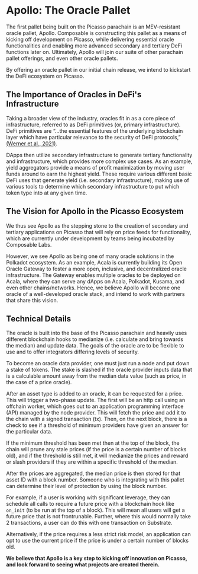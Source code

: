 # Apollo: The Oracle Pallet

The first pallet being built on the Picasso parachain is an MEV-resistant oracle 
pallet, Apollo. Composable is constructing this pallet as a means of kicking off 
development on Picasso, while delivering essential oracle functionalities and 
enabling more advanced secondary and tertiary DeFi functions later on. 
Ultimately, Apollo will join our suite of other parachain pallet offerings, and 
even other oracle pallets.

By offering an oracle pallet in our initial chain release, we intend to 
kickstart the DeFi ecosystem on Picasso.

## The Importance of Oracles in DeFi's Infrastructure

Taking a broader view of the industry, oracles fit in as a core piece of 
infrastructure, referred to as DeFi primitives (or, primary infrastructure). 
DeFi primitives are “...the essential features of the underlying blockchain 
layer which have particular relevance to the security of DeFi protocols,” 
[(Werner et al., 2021)](https://arxiv.org/pdf/2101.08778.pdf).

DApps then utilize secondary infrastructure to generate tertiary functionality 
and infrastructure, which provides more complex use cases. As an example, yield 
aggregators provide a means of profit maximization by moving user funds around 
to earn the highest yield. These require various different basic DeFi uses that 
generate yield (i.e. secondary infrastructure), making use of various tools to 
determine which secondary infrastructure to put which token type into at any 
given time.

## The Vision for Apollo in the Picasso Ecosystem

We thus see Apollo as the stepping stone to the creation of secondary and 
tertiary applications on Picasso that will rely on price feeds for 
functionality, which are currently under development by teams being incubated by 
Composable Labs.

However, we see Apollo as being one of many oracle solutions in the Polkadot 
ecosystem. As an example, Acala is currently building its Open Oracle Gateway to 
foster a more open, inclusive, and decentralized oracle infrastructure. The 
Gateway enables multiple oracles to be deployed on Acala, where they can serve 
any dApps on Acala, Polkadot, Kusama, and even other chains/networks. Hence, we 
believe Apollo will become one oracle of a well-developed oracle stack, and 
intend to work with partners that share this vision.

## Technical Details

The oracle is built into the base of the Picasso parachain and heavily uses 
different blockchain hooks to medianize (i.e. calculate and bring towards the 
median) and update data. The goals of the oracle are to be flexible to use and 
to offer integrators differing levels of security.

To become an oracle data provider, one must just run a node and put down a stake 
of tokens. The stake is slashed if the oracle provider inputs data that is a 
calculable amount away from the median data value (such as price, in the case of 
a price oracle).

After an asset type is added to an oracle, it can be requested for a price. This 
will trigger a two-phase update. The first will be an http call using an 
offchain worker, which goes out to an application programming interface (API) 
managed by the node provider. This will fetch the price and add it to the chain 
with a signed transaction (tx). Then, on the next block, there is a check to see 
if a threshold of minimum providers have given an answer for the particular 
data.

If the minimum threshold has been met then at the top of the block, the chain 
will prune any stale prices (if the price is a certain number of blocks old), 
and if the threshold is still met, it will medianize the prices and reward or 
slash providers if they are within a specific threshold of the median.  

After the prices are aggregated, the median price is then stored for that asset 
ID with a block number. Someone who is integrating with this pallet can 
determine their level of protection by using the block number.

For example, if a user is working with significant leverage, they can schedule 
all calls to require a future price with a blockchain hook like `on_init` (to be 
run at the top of a block). This will mean all users will get a future price 
that is not frontrunable. Further, where this would normally take 2 
transactions, a user can do this with one transaction on Substrate.

Alternatively, if the price requires a less strict risk model, an application 
can opt to use the current price if the price is under a certain number of 
blocks old.

**We believe that Apollo is a key step to kicking off innovation on Picasso, and 
look forward to seeing what projects are created therein.**